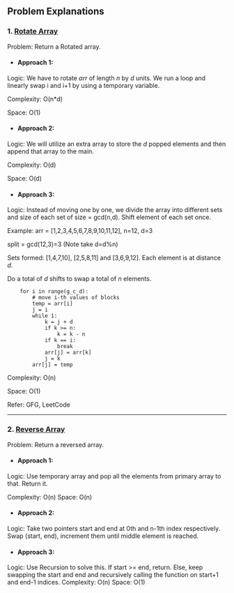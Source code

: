 ## Problem Explanations

### 1. [Rotate Array](https://leetcode.com/problems/rotate-array/)

Problem: Return a Rotated array. 

* #### Approach 1:

Logic: We have to rotate *arr* of length *n* by *d* units. We run a loop and linearly swap i and i+1 by using a temporary variable.

Complexity: O(n*d)

Space: O(1)

* #### Approach 2:

Logic: We will utilize an extra array to store the *d* popped elements and then append that array to the main. 

Complexity: O(d)

Space: O(d)

* #### Approach 3:

Logic: Instead of moving one by one, we divide the array into different sets and size of each set of size = gcd(n,d). Shift element of each set once.

Example: arr = [1,2,3,4,5,6,7,8,9,10,11,12], n=12, d=3

split = gcd(12,3)=3 (Note take d=d%n)

Sets formed: [1,4,7,10], [2,5,8,11] and [3,6,9,12]. Each element is at distance *d*.

Do a total of *d* shifts to swap a total of *n* elements.

``` g_c_d = gcd(d, n)
    for i in range(g_c_d):
        # move i-th values of blocks 
        temp = arr[i]
        j = i
        while 1:
            k = j + d
            if k >= n:
                k = k - n
            if k == i:
                break
            arr[j] = arr[k]
            j = k
        arr[j] = temp
 ```

Complexity: O(n)

Space: O(1)

Refer: GFG, LeetCode

---

### 2. [Reverse Array](https://www.geeksforgeeks.org/write-a-program-to-reverse-an-array-or-string/)

Problem: Return a reversed array.

* #### Approach 1:

Logic: Use temporary array and pop all the elements from primary array to that. Return it.

Complexity: O(n)
Space: O(n)

* #### Approach 2:

Logic: Take two pointers start and end at 0th and n-1th index respectively. Swap (start, end), increment them until middle element is reached. 

* #### Approach 3:

Logic: Use Recursion to solve this. If start >= end, return. Else, keep swapping the start and end and recursively calling the function on start+1 and end-1 indices.
Complexity: O(n)
Space: O(1)


